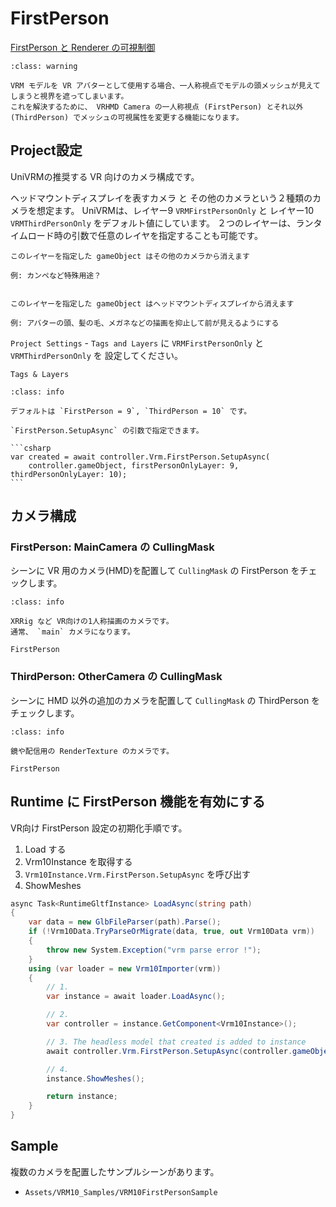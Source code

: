 # FirstPerson

[FirstPerson と Renderer の可視制御 ](/implementation/first_person)

```{admonition} VR用の機能です
:class: warning

VRM モデルを VR アバターとして使用する場合、一人称視点でモデルの頭メッシュが見えてしまうと視界を遮ってしまいます。
これを解決するために、 VRHMD Camera の一人称視点 (FirstPerson) とそれ以外 (ThirdPerson) でメッシュの可視属性を変更する機能になります。
```

## Project設定

UniVRMの推奨する VR 向けのカメラ構成です。

ヘッドマウントディスプレイを表すカメラ と その他のカメラという２種類のカメラを想定ます。
UniVRMは、レイヤー9 `VRMFirstPersonOnly` と レイヤー10 `VRMThirdPersonOnly` をデフォルト値にしています。
２つのレイヤーは、ランタイムロード時の引数で任意のレイヤを指定することも可能です。

```{admonition} VRMFirstPersonOnly
このレイヤーを指定した gameObject はその他のカメラから消えます

例: カンペなど特殊用途？
```

```{admonition} VRMThirdPersonOnly

このレイヤーを指定した gameObject はヘッドマウントディスプレイから消えます

例: アバターの頭、髪の毛、メガネなどの描画を抑止して前が見えるようにする
```

`Project Settings` - `Tags and Layers` に `VRMFirstPersonOnly` と `VRMThirdPersonOnly` を
設定してください。

```{figure} ./tags_layers.jpg
Tags & Layers
```

````{admonition} デフォルトのレイヤー番号
:class: info

デフォルトは `FirstPerson = 9`, `ThirdPerson = 10` です。

`FirstPerson.SetupAsync` の引数で指定できます。

```csharp
var created = await controller.Vrm.FirstPerson.SetupAsync(
    controller.gameObject, firstPersonOnlyLayer: 9, thirdPersonOnlyLayer: 10);
```

````

## カメラ構成
### FirstPerson: MainCamera の CullingMask

シーンに VR 用のカメラ(HMD)を配置して `CullingMask` の FirstPerson をチェックします。

```{admonition} VR用のカメラ
:class: info

XRRig など VR向けの1人称描画のカメラです。
通常、 `main` カメラになります。
```

```{figure} ./check_firstperson.jpg
FirstPerson
```

### ThirdPerson: OtherCamera の CullingMask

シーンに HMD 以外の追加のカメラを配置して `CullingMask` の ThirdPerson をチェックします。

```{admonition} 三人称用のカメラ
:class: info

鏡や配信用の RenderTexture のカメラです。
```

```{figure} ./check_thirdperson.jpg
FirstPerson
```

## Runtime に FirstPerson 機能を有効にする

VR向け FirstPerson 設定の初期化手順です。

1. Load する
2. Vrm10Instance を取得する
3. `Vrm10Instance.Vrm.FirstPerson.SetupAsync` を呼び出す
4. ShowMeshes

```csharp
async Task<RuntimeGltfInstance> LoadAsync(string path)
{
    var data = new GlbFileParser(path).Parse();
    if (!Vrm10Data.TryParseOrMigrate(data, true, out Vrm10Data vrm))
    {
        throw new System.Exception("vrm parse error !");
    }
    using (var loader = new Vrm10Importer(vrm))
    {
        // 1.
        var instance = await loader.LoadAsync();

        // 2.
        var controller = instance.GetComponent<Vrm10Instance>();

        // 3. The headless model that created is added to instance
        await controller.Vrm.FirstPerson.SetupAsync(controller.gameObject);

        // 4. 
        instance.ShowMeshes();

        return instance;
    }
}
```

## Sample

複数のカメラを配置したサンプルシーンがあります。

- `Assets/VRM10_Samples/VRM10FirstPersonSample`
